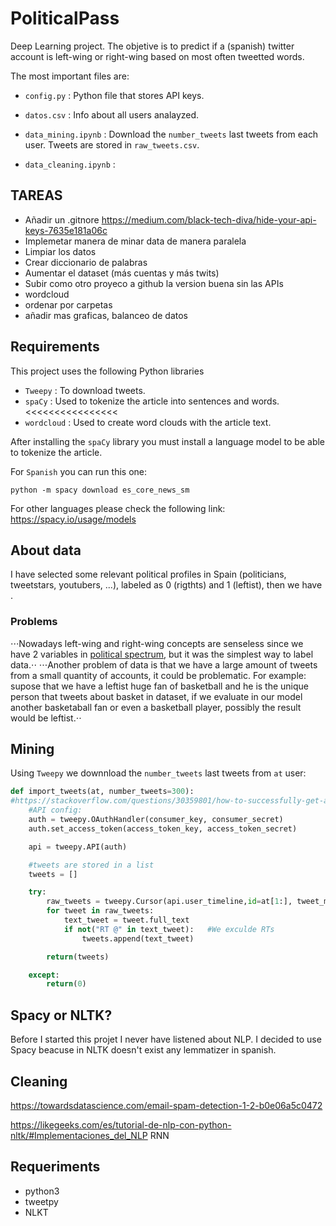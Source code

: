 # PoliticalPass

Deep Learning project. The objetive is to predict if a (spanish) twitter account is left-wing or right-wing based on most often tweetted words.

The most important files are:

* `config.py` : Python file that stores API keys.

* `datos.csv` : Info about all users analayzed.

* `data_mining.ipynb` : Download the `number_tweets` last tweets from each user. Tweets are stored in `raw_tweets.csv`.  

* `data_cleaning.ipynb` : 


## TAREAS
 * Añadir un .gitnore https://medium.com/black-tech-diva/hide-your-api-keys-7635e181a06c
 * Implemetar manera de minar data de manera paralela
 * Limpiar los datos
 * Crear diccionario de palabras
 * Aumentar el dataset (más cuentas y más twits)
 * Subir como otro proyeco a github la version buena sin las APIs
 * wordcloud
 * ordenar por carpetas
 * añadir mas graficas, balanceo de datos

## Requirements

This project uses the following Python libraries

* `Tweepy` : To download tweets.
* `spaCy` : Used to tokenize the article into sentences and words.<<<<<<<<<<<<<<<<
* `wordcloud` : Used to create word clouds with the article text.

After installing the `spaCy` library you must install a language model to be able to tokenize the article.

For `Spanish` you can run this one:

`python -m spacy download es_core_news_sm`

For other languages please check the following link: https://spacy.io/usage/models

## About data

I have selected some relevant political profiles in Spain (politicians, tweetstars, youtubers, ...), labeled as 0 (rigthts) and 1 (leftist), then we have . 

### Problems
⋅⋅⋅Nowadays left-wing and right-wing concepts are senseless since we have 2 variables in [political spectrum](https://en.wikipedia.org/wiki/Political_spectrum), but it was the simplest way to label data.⋅⋅
⋅⋅⋅Another problem of data is that we have a large amount of tweets from a small quantity of accounts, it could be problematic. For example: supose that we have a leftist huge fan of basketball and he is the unique person that tweets about basket in dataset, if we evaluate in our model another basketaball fan or even a basketball player, possibly the result would be leftist.⋅⋅


## Mining

Using `Tweepy` we downnload the `number_tweets` last tweets from `at` user:

```python
def import_tweets(at, number_tweets=300):
#https://stackoverflow.com/questions/30359801/how-to-successfully-get-all-the-tweets-for-one-user-with-tweepy
	#API config:
	auth = tweepy.OAuthHandler(consumer_key, consumer_secret)
	auth.set_access_token(access_token_key, access_token_secret)

	api = tweepy.API(auth)

	#tweets are stored in a list
	tweets = []

	try:
		raw_tweets = tweepy.Cursor(api.user_timeline,id=at[1:], tweet_mode="extended").items(number_tweets)
		for tweet in raw_tweets:
			text_tweet = tweet.full_text
			if not("RT @" in text_tweet):   #We exculde RTs
				tweets.append(text_tweet)

		return(tweets)

	except:
		return(0)
```

## Spacy or NLTK?

Before I started this projet I never have listened about NLP. I decided to use Spacy beacuse in NLTK doesn't exist any lemmatizer in spanish. 

## Cleaning





https://towardsdatascience.com/email-spam-detection-1-2-b0e06a5c0472

https://likegeeks.com/es/tutorial-de-nlp-con-python-nltk/#Implementaciones_del_NLP
RNN

## Requeriments
 * python3
 * tweetpy
 * NLKT

